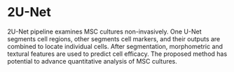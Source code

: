 # 2U-Net
2U-Net pipeline examines MSC cultures non-invasively. One U-Net segments cell regions, other segments cell markers, and their outputs are combined to locate individual cells. After segmentation, morphometric and textural features are used to predict cell efficacy. The proposed method has potential to advance quantitative analysis of MSC cultures.
